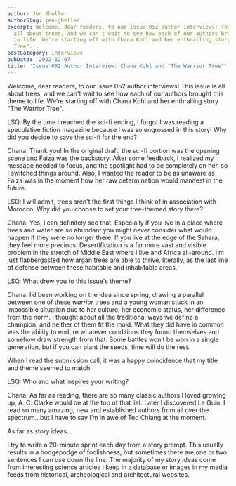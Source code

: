 ```yaml
---
author: Jen Gheller
authorSlug: jen-gheller
excerpt: Welcome, dear readers, to our Issue 052 author interviews! This issue is
  all about trees, and we can't wait to see how each of our authors brought this theme
  to life. We're starting off with Chana Kohl and her enthralling story "The Warrior
  Tree"...
postCategory: Interviews
pubDate: '2022-12-07'
title: 'Issue 052 Author Interview: Chana Kohl and "The Warrior Tree"'
---
```

Welcome, dear readers, to our Issue 052 author interviews! This issue is all about trees, and we can't wait to see how each of our authors brought this theme to life. We're starting off with Chana Kohl and her enthralling story "The Warrior Tree".

LSQ: By the time I reached the sci-fi ending, I forgot I was reading a speculative fiction magazine because I was so engrossed in this story! Why did you decide to save the sci-fi for the end?

Chana: Thank you! In the original draft, the sci-fi portion was the opening scene and Faiza was the backstory. After some feedback, I realized my message needed to focus, and the spotlight had to be completely on her, so I switched things around. Also, I wanted the reader to be as unaware as Faiza was in the moment how her raw determination would manifest in the future.

LSQ: I will admit, trees aren't the first things I think of in association with Morocco. Why did you choose to set your tree-themed story there?

Chana: Yes, I can definitely see that. Especially if you live in a place where trees and water are so abundant you might never consider what would happen if they were no longer there. If you live at the edge of the Sahara, they feel more precious. Desertification is a far more vast and visible problem in the stretch of Middle East where I live and Africa all-around. I’m just flabbergasted how argan trees are able to thrive, literally, as the last line of defense between these habitable and inhabitable areas.

LSQ: What drew you to this issue's theme?

Chana: I’d been working on the idea since spring, drawing a parallel between one of these *warrior* trees and a young woman stuck in an impossible situation due to her culture, her economic status, her difference from the norm. I thought about all the traditional ways we define a champion, and neither of them fit the mold. What they did have in common was the ability to endure whatever conditions they found themselves and somehow draw strength from that. Some battles won’t be won in a single generation, but if you can plant the seeds, time will do the rest.

When I read the submission call, it was a happy coincidence that my title and theme seemed to match.

LSQ: Who and what inspires your writing?

Chana: As far as reading, there are so many classic authors I loved growing up, A. C. Clarke would be at the top of that list. Later I discovered Le Guin. I read so many amazing, new and established authors from all over the spectrum...but I have to say I’m in awe of Ted Chiang at the moment.

As far as story ideas...

I try to write a 20-minute sprint each day from a story prompt. This usually results in a hodgepodge of foolishness, but sometimes there are one or two sentences I can use down the line. The majority of my story ideas come from interesting science articles I keep in a database or images in my media feeds from historical, archeological and architectural websites.